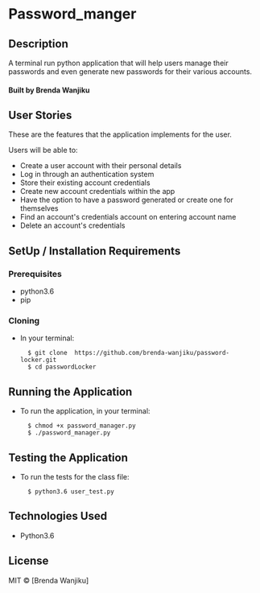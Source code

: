 # Password_manger

## Description
A terminal run python application that will help users manage their passwords and even generate new passwords for their various accounts.

#### Built by Brenda Wanjiku


## User Stories
These are the features that the application implements for the user.

Users will be able to:
* Create a user account with their personal details
* Log in through an authentication system
* Store their existing account credentials
* Create new account credentials within the app
* Have the option to have a password generated or create one for themselves
* Find an account's credentials account on entering account name
* Delete an account's credentials

## SetUp / Installation Requirements
### Prerequisites
* python3.6
* pip


### Cloning
* In your terminal:
        
        $ git clone  https://github.com/brenda-wanjiku/password-locker.git
        $ cd passwordLocker

## Running the Application
* To run the application, in your terminal:

        $ chmod +x password_manager.py
        $ ./password_manager.py
        
## Testing the Application
* To run the tests for the class file:

        $ python3.6 user_test.py
        
## Technologies Used
* Python3.6

## License
MIT &copy; [Brenda Wanjiku]